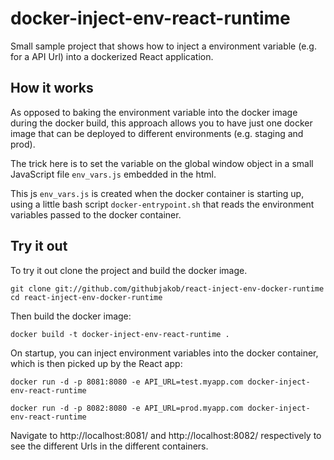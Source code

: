 # docker-inject-env-react-runtime

Small sample project that shows how to inject a environment variable (e.g. for a API Url) into a dockerized React application.

## How it works 

As opposed to baking the environment variable into the docker image during the docker build, this approach allows you to have just one docker image that can be deployed to different environments (e.g. staging and prod). 

The trick here is to set the variable on the global window object in a small JavaScript file `env_vars.js` embedded in the html.

This js `env_vars.js` is created when the docker container is starting up, using a little bash script `docker-entrypoint.sh` that reads the environment variables passed to the docker container.

## Try it out

To try it out clone the project and build the docker image.

```
git clone git://github.com/githubjakob/react-inject-env-docker-runtime
cd react-inject-env-docker-runtime
```

Then build the docker image:

```
docker build -t docker-inject-env-react-runtime .
```

On startup, you can inject environment variables into the docker container, which is then picked up by the React app:

```
docker run -d -p 8081:8080 -e API_URL=test.myapp.com docker-inject-env-react-runtime

docker run -d -p 8082:8080 -e API_URL=prod.myapp.com docker-inject-env-react-runtime
```

Navigate to http://localhost:8081/ and http://localhost:8082/ respectively to see the different Urls in the different containers.